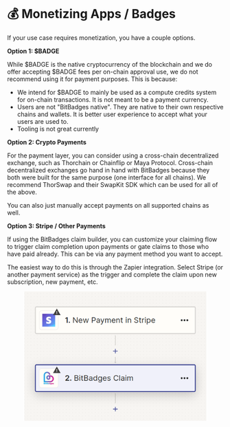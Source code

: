 # 💰 Monetizing Apps / Badges

If your use case requires monetization, you have a couple options.

**Option 1: $BADGE**

While $BADGE is the native cryptocurrency of the blockchain and we do offer accepting $BADGE fees per on-chain approval use, we do not recommend using it for payment purposes. This is because:

* We intend for $BADGE to mainly be used as a compute credits system for on-chain transactions. It is not meant to be a payment currency.
* Users are not "BitBadges native". They are native to their own respective chains and wallets. It is better user experience to accept what your users are used to.
* Tooling is not great currently

**Option 2: Crypto Payments**

For the payment layer, you can consider using a cross-chain decentralized exchange, such as Thorchain or Chainflip or Maya Protocol. Cross-chain decentralized exchanges go hand in hand with BitBadges because they both were built for the same purpose (one interface for all chains). We recommend ThorSwap and their SwapKit SDK which can be used for all of the above.

You can also just manually accept payments on all supported chains as well.

**Option 3: Stripe / Other Payments**

If using the BitBadges claim builder, you can customize your claiming flow to trigger claim completion upon payments or gate claims to those who have paid already. This can be via any payment method you want to accept.

The easiest way to do this is through the Zapier integration. Select Stripe (or another payment service) as the trigger and complete the claim upon new subscription, new payment, etc.

<figure><img src="../.gitbook/assets/image (1) (1) (1) (1) (1) (1) (1).png" alt=""><figcaption></figcaption></figure>
